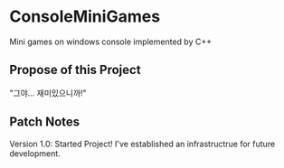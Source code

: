 ﻿# ConsoleMiniGames
Mini games on windows console implemented by C++

## Propose of this Project
"그야... 재미있으니까!"

## Patch Notes
Version 1.0: Started Project! I've established an infrastructrue for future development.